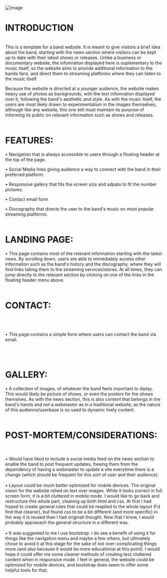 ![image](https://user-images.githubusercontent.com/5614413/134730547-8834194f-c963-4e25-ada7-1ffac5536b4b.png)


<h1>INTRODUCTION</h1>
<br>
This is a template for a band website. It is meant to give visitors a brief idea about the band, starting with the news section where visitors can be kept up to date with their latest shows or releases. Unlike a business or documentary website, the infomration displayed here is suplementary to the music itself, so the website aims to provide additional information to the bands fans, and direct them to streaming platforms where they can listen to the music itself.

Because the website is directed at a younger audience, the website makes heavy use of photos as backgrounds, with the text infomration displayed over it, following the band's aesthetic and style. As with the music itself, the users are most likely drawn to experimentalism in the images themselves, although like any website, this one still must maintain its purpose of informing its public on relevant information such as shows and releases.
<br>
<br>
<h1>FEATURES:</h1>

•	Navigation that is always accessible to users through a floating header at the top of the page.

•	Social Media links giving audience a way to connect with the band in their preferred platform.

•	Responsive gallery that fits the screen size and adpats to fit the number pictures.

•	Contact email form

•	Discography that directs the user to the band's music on most popular streaming platforms.
<br>
<br>
<h1>LANDING PAGE:</h1>

•	This page contains most of the relevant information starting with the latest news. By scrolling down, users are able to immediately access other information such as the band's history and the discography, where they will find links taking them to the streaming services/stores. At all times, they can jump directly to the relevant section by clicking on one of the links in the floating header menu above.
<br>
<br>
<h1>CONTACT:</h1>
<br>
<br>

•	This page contains a simple form where users can contact the band via email.

<br>
<br>
<h1>GALLERY:</h1>

•	A collection of images, of whatever the band feels important to diplay. This would likely be picture of shows, or even the posters for the shows themslves. As with the news section, this is also content that belongs in the band's hands and not a webmaster as in a traditional website, as the nature of this audience/userbase is so used to dynamic lively content.
<br>
<br>


<h1>POST-MORTEM/CONSIDERATIONS:</h1>
<br>

•	Would have liked to include a social media feed on the news section to enable the band to post frequent updates, freeing them from the dependency of having a webmaster to update a site everytime there is a change (which should be frequent for this sort of user and their audience).
<br>
<br>
•	Layout could be much better optimized for mobile devices. The original vision for the website relied on text over images. While it looks correct in full screen form, it is a bit cluttered in mobile mode. I would like to go back and restructure this whole part, cleaning up both html and css. At first I had hoped to create general rules that could be reaplied to the whole layout (I'd find that cleaner), but found css to be a bit different (and more specific) in the way it is reused than I had originall thought. Now that I know, I would probably appraoach the general structure in a different way.
<br>
<br>
•	It was suggested to me I use bootstrap. I do see a benefit of using it for things like the navigation menu and maybe a few others, but ultimately chose to avoid it at this stage for the sake of not over-complicating things more (and also because it would be more educational at this point). I would hope it could offer me some cleaner methods of creating less cluttered content when in responsive mode. I feel in general, the website could be optimized for mobile devices, and bootstrap does seem to offer some helpful tools for that.
